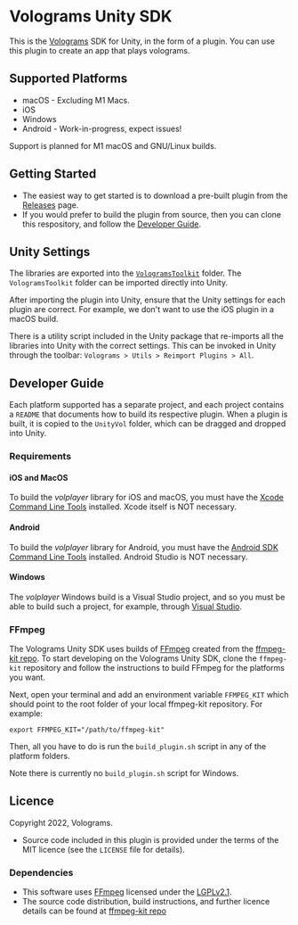 # Volograms Unity SDK

This is the [Volograms](https://www.volograms.com/) SDK for Unity, in the form of a plugin. You can use this plugin to create an app that plays volograms.

## Supported Platforms 

* macOS - Excluding M1 Macs.
* iOS
* Windows
* Android - Work-in-progress, expect issues!

Support is planned for M1 macOS and GNU/Linux builds.

## Getting Started

* The easiest way to get started is to download a pre-built plugin from the [Releases](https://github.com/Volograms/volograms_unity_plugin/releases) page.
* If you would prefer to build the plugin from source, then you can clone this respository, and follow the [Developer Guide](#developer-guide).

## Unity Settings

The libraries are exported into the [`VologramsToolkit`](./VologramsToolkit/Plugins/) folder. The `VologramsToolkit` folder can be imported directly into Unity. 

After importing the plugin into Unity, ensure that the Unity settings for each plugin are correct. For example, we don't want to use the iOS plugin in a macOS build. 

There is a utility script included in the Unity package that re-imports all the libraries into Unity with the correct settings.
This can be invoked in Unity through the toolbar: `Volograms > Utils > Reimport Plugins > All`.

## Developer Guide

Each platform supported has a separate project, and each project contains a `README` that documents how to build its respective plugin.
When a plugin is built, it is copied to the `UnityVol` folder, which can be dragged and dropped into Unity.

### Requirements 

#### iOS and MacOS

To build the _volplayer_ library for iOS and macOS, you must have the [Xcode Command Line Tools](https://mac.install.guide/commandlinetools/3.html) installed. Xcode itself is NOT necessary.

#### Android 

To build the _volplayer_ library for Android, you must have the [Android SDK Command Line Tools](https://developer.android.com/studio/command-line) installed. Android Studio is NOT necessary.

#### Windows

The _volplayer_ Windows build is a Visual Studio project, and so you must be able to build such a project, for example, through [Visual Studio](https://visualstudio.microsoft.com/).

### FFmpeg

The Volograms Unity SDK uses builds of [FFmpeg](https://www.ffmpeg.org/) created from the [ffmpeg-kit repo](https://github.com/tanersener/ffmpeg-kit).
To start developing on the Volograms Unity SDK, clone the `ffmpeg-kit` repository and follow the instructions to build FFmpeg for the platforms you want. 

Next, open your terminal and add an environment variable `FFMPEG_KIT` which should point to the root folder of your local ffmpeg-kit repository.
For example:
```
export FFMPEG_KIT="/path/to/ffmpeg-kit"
```

Then, all you have to do is run the `build_plugin.sh` script in any of the platform folders.

Note there is currently no `build_plugin.sh` script for Windows. 

## Licence ##

Copyright 2022, Volograms.

* Source code included in this plugin is provided under the terms of the MIT licence (see the `LICENSE` file for details).

### Dependencies

* This software uses <a href=http://ffmpeg.org>FFmpeg</a> licensed under the <a href=http://www.gnu.org/licenses/old-licenses/lgpl-2.1.html>LGPLv2.1</a>.
* The source code distribution, build instructions, and further licence details can be found at [ffmpeg-kit repo](https://github.com/tanersener/ffmpeg-kit)
